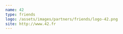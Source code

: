 ```yaml
---
name: 42
type: friends
logo: /assets/images/partners/friends/logo-42.png
site: http://www.42.fr
---
```

